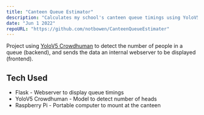 ```yaml
---
title: "Canteen Queue Estimator"
description: "Calculates my school's canteen queue timings using YoloV5 on a Raspberry Pi"
date: "Jun 1 2022"
repoURL: "https://github.com/notbowen/CanteenQueueEstimater"
---
```


Project using [YoloV5 Crowdhuman](https://github.com/deepakcrk/yolov5-crowdhuman) to detect the
number of people in a queue (backend), and sends the data an internal webserver to be displayed (frontend).

## Tech Used

- Flask - Webserver to display queue timings
- YoloV5 Crowdhuman - Model to detect number of heads
- Raspberry Pi - Portable computer to mount at the canteen
